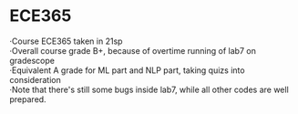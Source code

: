 # ECE365
·Course ECE365 taken in 21sp<br/>
·Overall course grade B+, because of overtime running of lab7 on gradescope<br/>
·Equivalent A grade for ML part and NLP part, taking quizs into consideration<br/>
·Note that there's still some bugs inside lab7, while all other codes are well prepared.

